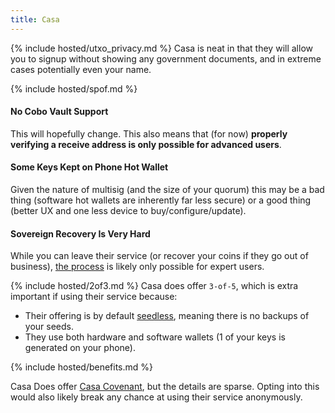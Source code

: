 ```yaml
---
title: Casa
---
```


{% include hosted/utxo_privacy.md %}
Casa is neat in that they will allow you to signup without showing any government documents, and in extreme cases potentially even your name.

{% include hosted/spof.md %}

#### No Cobo Vault Support
This will hopefully change.
This also means that (for now) **properly verifying a receive address is only possible for advanced users**.

#### Some Keys Kept on Phone Hot Wallet
Given the nature of multisig (and the size of your quorum) this may be a bad thing (software hot wallets are inherently far less secure) or a good thing (better UX and one less device to buy/configure/update).

#### Sovereign Recovery Is Very Hard
While you can leave their service (or recover your coins if they go out of business), [the process](https://walletsrecovery.org/recovery-docs/casa-recovery.html) is likely only possible for expert users.

{% include hosted/2of3.md %}
Casa does offer `3-of-5`, which is extra important if using their service because:
* Their offering is by default [seedless](https://blog.keys.casa/casa-seedless-security-model/), meaning there is no backups of your seeds.
* They use both hardware and software wallets (1 of your keys is generated on your phone).

{% include hosted/benefits.md %}

Casa Does offer [Casa Covenant](https://keys.casa/bitcoin-inheritance-plan), but the details are sparse.
Opting into this would also likely break any chance at using their service anonymously.

